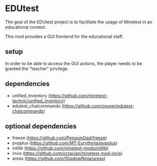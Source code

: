 # EDUtest

The goal of the EDUtest project is to facilitate the usage of Minetest
in an educational context.

This mod provides a GUI frontend for the educational staff.

## setup

In order to be able to access the GUI actions, the player needs to be
granted the "teacher" privilege.

## dependencies

* unified_inventory (https://github.com/minetest-technic/unified_inventory)
* edutest_chatcommands (https://github.com/zeuner/edutest-chatcommands)

## optional dependencies

* freeze (https://github.com/PenguinDad/freeze)
* pvpplus (https://github.com/MT-Eurythmia/pvpplus)
* intllib (https://github.com/minetest-mods/intllib)
* invis (https://github.com/octacian/minetest-mod-invis)
* areas (https://github.com/ShadowNinja/areas)
